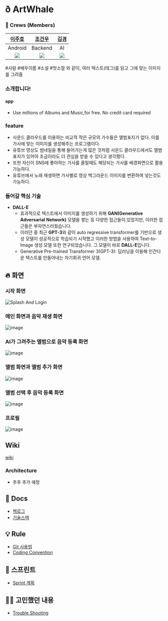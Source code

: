 # ð ArtWhale

### 🙂 Crews (Members)

|[이주호](https://github.com/Zzu-h)|[조건우](https://github.com/gunwbro)|[김경](https://github.com/goldmirr)|
|:------:|:------:|:------:|
|Android|Backend|AI|
|<img src="https://avatars.githubusercontent.com/u/72387349?s=400&u=e30a4278a9a8590f0c13b6edffb305c464447c1d&v=4" />|<img src="https://avatars.githubusercontent.com/u/27036798?v=4" />|<img src="https://avatars.githubusercontent.com/u/69791751?v=4" />|
#사람 #배우이름 #소설 #첫소절 와 같이, 여러 텍스트(태그)를 읽고 그에 맞는 이미지를 그려줌

### 소개합니다!

#### app
- Use millions of Albums and Music,for free. No credit card required

### feature
- 사운드 클라우드를 이용하는 비교적 작은 규모의 가수들은 앨범표지가 없다. 이를 가사에 맞는 이미지를 생성해주는 프로그램이다.
- 유튜브 영상도 썸네일을 통해 들어가는게 많은 것처럼 사운드 클라우드에서도 앨범표지가 있어야 조금이라도 더 관심을 받을 수 있다고 생각했다.
- 또한 자신이 SNS에 좋아하는 가사를 올릴때도 해당되는 가사를 배경화면으로 활용가능하다.
- 유튜브에서 노래 재생하면 가사별로 영상 백그라운드 이미지를 변환하여 넣는것도 가능하다.

### 들어갈 핵심 기술
- **DALL-E**
    - 효과적으로 텍스트에서 이미지를 생성하기 위해 **GAN(Generative Adversarial Network)** 모델을 쌓는 등 다양한 접근들이 있었지만, 이러한 접근들은 부자연스러웠습니다.
    - 이러던 중 최근 **GPT-3**와 같이 auto regressive transformer를 기반으로 생성 모델이 성공적으로 학습되기 시작했고 이러한 방법을 사용하여 Text-to-Image 생성 모델 또한 연구되었습니다. 그 모델이 바로 **DALL-E**입니다.
    - Generative Pre-trained Transformer 3(GPT-3):  딥러닝을 이용해 인간다운 텍스트를 만들어내는 자기회귀 언어 모델.

## 🔥 화면
### 시작 화면
![Splash And Login](https://user-images.githubusercontent.com/72387349/196904527-1a18beff-d5bb-410f-a1ff-7621c6bf8b45.png)

### 메인 화면과 음악 재생 화면
![image](https://user-images.githubusercontent.com/72387349/196913136-2f717ec7-7db5-4a9d-83c3-c72a1f75d98e.png)

### AI가 그려주는 앨범으로 음악 등록 화면
![image](https://user-images.githubusercontent.com/72387349/196913980-6d8416b8-d537-4d0f-bd57-891de38210de.png)

### 앨범 화면과 앨범 추가 화면
![image](https://user-images.githubusercontent.com/72387349/196913301-96679a42-058f-4b6f-b9b8-4375a6a9a66c.png)

### 앨범 선택 후 음악 등록 화면
![image](https://user-images.githubusercontent.com/72387349/196913771-55eddeba-3406-4b15-9499-38c62fcf9cb2.png)

### 프로필
![image](https://user-images.githubusercontent.com/72387349/196914153-c51522aa-a945-474b-9ce0-76334eefd7d8.png)

## Wiki

[wiki](https://github.com/Zzu-h/ArtWhale/wiki)

### Architecture
- 추후 추가 예정

## 📖 Docs
- [백로그](https://docs.google.com/spreadsheets/d/1EWCzeyuHd38ZFyMhpaB6wYzsBp5sxYWA3xmMxVv6bCQ/edit?usp=sharing)
- [기술스택](https://github.com/Zzu-h/ArtWhale/wiki/Skill-Stack)

## 💡  Rule

- [Git 사용법](https://github.com/Zzu-h/ArtWhale/wiki/Git-%EC%82%AC%EC%9A%A9%EB%B2%95)
- [Coding Convention](https://github.com/Zzu-h/ArtWhale/wiki/Coding-Convention)

## 🚀 스프린트

- [Sprint 계획](https://github.com/Zzu-h/ArtWhale/wiki/Sprint-계획)

## 🧑‍💻 고민했던 내용

- [Trouble Shooting](https://github.com/Zzu-h/ArtWhale/wiki/Trouble-Shooting)